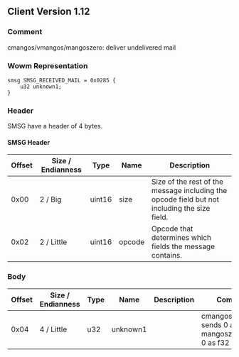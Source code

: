 ## Client Version 1.12

### Comment

cmangos/vmangos/mangoszero: deliver undelivered mail

### Wowm Representation
```rust,ignore
smsg SMSG_RECEIVED_MAIL = 0x0285 {
    u32 unknown1;
}
```
### Header
SMSG have a header of 4 bytes.

#### SMSG Header
| Offset | Size / Endianness | Type   | Name   | Description |
| ------ | ----------------- | ------ | ------ | ----------- |
| 0x00   | 2 / Big           | uint16 | size   | Size of the rest of the message including the opcode field but not including the size field.|
| 0x02   | 2 / Little        | uint16 | opcode | Opcode that determines which fields the message contains.|

### Body

| Offset | Size / Endianness | Type | Name | Description | Comment |
| ------ | ----------------- | ---- | ---- | ----------- | ------- |
| 0x04 | 4 / Little | u32 | unknown1 |  | cmangos/vmangos sends 0 as u32, mangoszero sends 0 as f32 |

